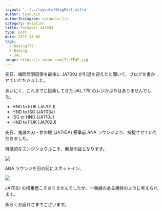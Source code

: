 ```yaml
---
layout: '../../layouts/BlogPost.astro'
author: jiyuujin
authorInstagram: soranchu_liz
category: aviation
title: Farewell JA709J
type: post
date: 2022-11-08
tags:
  - Boeing777
  - Boeing
  - JAL
image: https://i.imgur.com/7tcEF4P.jpg
---
```


先日、福岡発羽田便を最後に JA709J が引退を迎えたと聞いて、ブログを書かせていただきました。

あいにく、これまでに搭乗してきた JAL 77E のレジかぶりはありませんでした。

- HND to FUK (JA701J)
- HND to ISG (JA703J)
- ISG to HND (JA710J)
- HND to FUK (JA702J)

先日、鬼滅の刃・参の機 (JA745A) 搭乗前 ANA ラウンジより、捕捉させていただきました。

特徴的なエンジンカウルこそ、勲章の証となります。

![](/assets/img/20221109/JA709J_1.JPG)

ANA ラウンジを目の前にスポットイン。

![](/assets/img/20221109/JA709J_2.JPG)

JA709J の搭乗歴こそありませんでしたが、一番縁のある機体のように考えられます。

永らくお疲れさまでございます。
